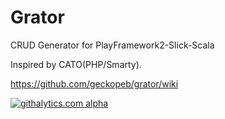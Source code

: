Grator
======

CRUD Generator for PlayFramework2-Slick-Scala

Inspired by CATO(PHP/Smarty).

https://github.com/geckopeb/grator/wiki

[![githalytics.com alpha](https://cruel-carlota.pagodabox.com/d86948658245f1bc3701343fb9fd667c "githalytics.com")](http://githalytics.com/geckopeb/grator)
